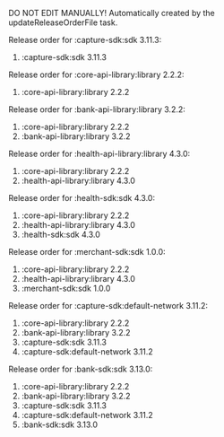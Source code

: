 DO NOT EDIT MANUALLY!
Automatically created by the updateReleaseOrderFile task.

Release order for :capture-sdk:sdk 3.11.3:
 1. :capture-sdk:sdk 3.11.3

Release order for :core-api-library:library 2.2.2:
 1. :core-api-library:library 2.2.2

Release order for :bank-api-library:library 3.2.2:
 1. :core-api-library:library 2.2.2
 2. :bank-api-library:library 3.2.2

Release order for :health-api-library:library 4.3.0:
 1. :core-api-library:library 2.2.2
 2. :health-api-library:library 4.3.0

Release order for :health-sdk:sdk 4.3.0:
 1. :core-api-library:library 2.2.2
 2. :health-api-library:library 4.3.0
 3. :health-sdk:sdk 4.3.0

Release order for :merchant-sdk:sdk 1.0.0:
 1. :core-api-library:library 2.2.2
 2. :health-api-library:library 4.3.0
 3. :merchant-sdk:sdk 1.0.0

Release order for :capture-sdk:default-network 3.11.2:
 1. :core-api-library:library 2.2.2
 2. :bank-api-library:library 3.2.2
 3. :capture-sdk:sdk 3.11.3
 4. :capture-sdk:default-network 3.11.2

Release order for :bank-sdk:sdk 3.13.0:
 1. :core-api-library:library 2.2.2
 2. :bank-api-library:library 3.2.2
 3. :capture-sdk:sdk 3.11.3
 4. :capture-sdk:default-network 3.11.2
 5. :bank-sdk:sdk 3.13.0

